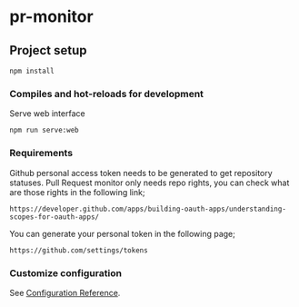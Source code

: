# pr-monitor

## Project setup
```
npm install
```

### Compiles and hot-reloads for development
Serve web interface
```
npm run serve:web 
```
### Requirements

Github personal access token needs to be generated to get repository statuses. 
Pull Request monitor only needs repo rights, you can check what are those rights in the following link;
```
https://developer.github.com/apps/building-oauth-apps/understanding-scopes-for-oauth-apps/
```
You can generate your personal token in the following page;
```
https://github.com/settings/tokens
```

### Customize configuration
See [Configuration Reference](https://cli.vuejs.org/config/).
